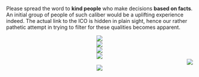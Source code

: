 <div class="container">
    <div class="row">
        <div class="col-md-offset-3 col-md-6 col-xs-offset-1 col-xs-10">
            <div class="text-center">
                <p class="text_blue">
                    Please spread the word to <b>kind people</b> who make decisions <b>based on facts</b>.
                    An initial group of people of such caliber would be a uplifting experience indeed.
                    The actual link to the ICO is hidden in plain sight,
                    hence our rather pathetic attempt in trying to filter for these qualities becomes apparent.
                </p>
            </div>
        </div>
    </div>
</div>
<div class="comic_container" align="center">
    <div class="comic_slide">
        <img class="comic" src="/img/comic/01-min.png" />
    </div>
    <div class="comic_slide">
        <img class="comic" src="/img/comic/02-min.png" />
    </div>
    <div class="comic_slide">
        <img class="comic" src="/img/comic/03-min.png" />
    </div>
    <div class="comic_slide">
        <img class="comic" src="/img/comic/04-min.png" />
        <div class="comic_secret" align="right">
            <a href="/ico/details">
                <img class="comic_secret_sword" src="/img/comic/sword-glint-04.gif" />
            </a>
        </div>
    </div>
    <div class="comic_slide comic_end">
        <img class="comic" src="/img/comic/05-min.png" />
    </div>
</div>
